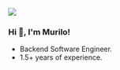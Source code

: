 [<img src="https://img.shields.io/badge/linkedin-%230077B5.svg?&style=for-the-badge&logo=linkedin&logoColor=white" />](https://www.linkedin.com/in/murilombezerra/)

### Hi 👋, I'm Murilo!

- Backend Software Engineer.
- 1.5+ years of experience.
